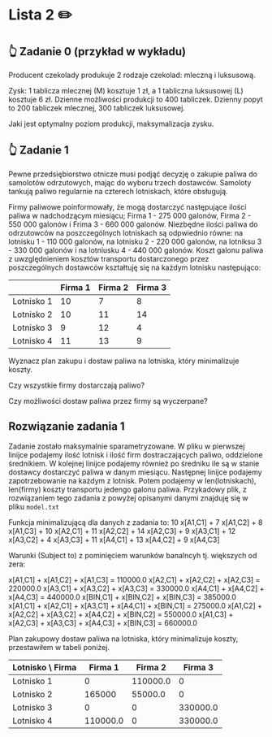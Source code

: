 # Lista 2 ✏️

## 👆 Zadanie 0 (przykład w wykładu)

Producent czekolady produkuje 2 rodzaje czekolad: mleczną i luksusową.

Zysk: 1 tablicza mlecznej (M) kosztuje 1 zł, a 1 tabliczna luksusowej (L) kosztuje 6 zł. Dzienne możliwości produkcji to 400 tabliczek. Dzienny popyt to 200 tabliczek mlecznej, 300 tabliczek luksusowej.

Jaki jest optymalny poziom produkcji, maksymalizacja zysku.

## 👆 Zadanie 1 

Pewne przedsiębiorstwo otnicze musi podjąć decyzję o zakupie paliwa do samolotów odrzutowych, mając do wyboru trzech dostawców. Samoloty tankują paliwo regularnie na czterech lotniskach, które obsługują.

Firmy paliwowe poinformowały, że mogą dostarczyć następujące ilości paliwa w nadchodzącym miesiącu; Firma 1 - 275 000 galonów, Firma 2 - 550 000 galonów i Frima 3 - 660 000 galonów. Niezbędne ilości paliwa do odrzutowców na poszczególnych lotniskach są odpwiednio równe: na lotnisku 1 - 110 000 galonów, na lotnisku 2 - 220 000 galonów, na lotniksu 3 - 330 000 galonów i na lotniusku 4 - 440 000 galonów. Koszt galonu paliwa z uwzględnieniem kosztów transportu dostarczonego przez poszczególnych dostawców kształtuję się na każdym lotnisku następująco:

|   	|   Firma 1	|   Firma 2	|   Firma 3	|
|---	|---	|---	|---	|
|   Lotnisko 1	|   10	|   7 	|   8	|
|   Lotnisko 2	|   10	|   11	|   14	|
|   Lotnisko 3	|   9	|   12	|   4	|
|   Lotnisko 4	|   11	|   13	|   9	|

Wyznacz plan zakupu i dostaw paliwa na lotniska, który minimalizuje koszty.

Czy wszystkie firmy dostarczają paliwo?

Czy możliwości dostaw paliwa przez firmy są wyczerpane?

## Rozwiązanie zadania 1

Zadanie zostało maksymalnie sparametryzowane. W pliku w pierwszej linijce podajemy ilość lotnisk i ilość firm dostraczających paliwo, oddzielone średnikiem. W kolejnej linijce podajemy również po średniku ile są w stanie dostawcy dostarczyć paliwa w danym miesiącu. Następnej linijce podajemy zapotrzebowanie na każdym z lotnisk. Potem podajemy w len(lotniskach), len(firmy) koszty transportu jedengo galonu paliwa. Przykadowy plik, z rozwiązaniem tego zadania z powyżej opisanymi danymi znajduję się w pliku ```model.txt```

Funkcja minimalizującą dla danych z zadania to: 10 x[A1,C1] + 7 x[A1,C2] + 8 x[A1,C3] + 10 x[A2,C1] + 11 x[A2,C2] + 14 x[A2,C3] + 9 x[A3,C1] + 12 x[A3,C2] + 4 x[A3,C3] + 11 x[A4,C1] + 13 x[A4,C2] + 9 x[A4,C3]

Warunki (Subject to) z pominięciem warunków banalncyh tj. większych od zera:

x[A1,C1] + x[A1,C2] + x[A1,C3] = 110000.0
 x[A2,C1] + x[A2,C2] + x[A2,C3] = 220000.0
 x[A3,C1] + x[A3,C2] + x[A3,C3] = 330000.0
 x[A4,C1] + x[A4,C2] + x[A4,C3] = 440000.0
 x[BIN,C1] + x[BIN,C2] + x[BIN,C3] = 385000.0
 x[A1,C1] + x[A2,C1] + x[A3,C1] + x[A4,C1] + x[BIN,C1] = 275000.0
 x[A1,C2] + x[A2,C2] + x[A3,C2] + x[A4,C2] + x[BIN,C2] = 550000.0
 x[A1,C3] + x[A2,C3] + x[A3,C3] + x[A4,C3] + x[BIN,C3] = 660000.0

 Plan zakupowy dostaw paliwa na lotniska, który minimalizuje koszty, przestawiłem w tabeli poniżej.

 |   Lotnisko \ Firma	|   Firma 1	|   Firma 2	|   Firma 3	|
|---	|---	|---	|---	|
|   Lotnisko 1	|   0	|   110000.0 	|   0	|
|   Lotnisko 2	|   165000	|   55000.0	|   0	|
|   Lotnisko 3	|   0	|   0	|   330000.0	|
|   Lotnisko 4	|   110000.0	|   0	|   330000.0	|